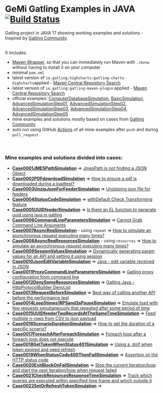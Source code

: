GeMi Gatling Examples in JAVA [![Build Status](https://github.com/gemiusz/gatling-examples-maven-java/actions/workflows/gatling_test_all_mine.yml/badge.svg?branch=master)](https://github.com/gemiusz/gatling-examples-maven-java/actions/workflows/gatling_test_all_mine.yml?query=branch%3Amaster)
============================================

Gatling project in JAVA 17 showing working examples and solutions - Inspired by [Gatling Community](https://community.gatling.io)
<br><br>

It includes:
* [Maven Wrapper](https://maven.apache.org/wrapper/), so that you can immediately run Maven with `./mvnw` without having
  to install it on your computer
* minimal `pom.xml`
* latest version of `io.gatling.highcharts:gatling-charts-highcharts`applied - [Maven Central Repository Search](https://search.maven.org/artifact/io.gatling.highcharts/gatling-charts-highcharts)
* latest version of `io.gatling:gatling-maven-plugin` applied - [Maven Central Repository Search](https://search.maven.org/artifact/io.gatling/gatling-maven-plugin)
* official examples: [ComputerDatabaseSimulation](src/test/java/computerdatabase/ComputerDatabaseSimulation.java), [BasicSimulation](src/test/java/computerdatabase/BasicSimulation.java), [AdvancedSimulationStep01](src/test/java/computerdatabase/advanced/AdvancedSimulationStep01.java), [AdvancedSimulationStep02](src/test/java/computerdatabase/advanced/AdvancedSimulationStep02.java), [AdvancedSimulationStep03](src/test/java/computerdatabase/advanced/AdvancedSimulationStep03.java), [AdvancedSimulationStep04](src/test/java/computerdatabase/advanced/AdvancedSimulationStep04.java), [AdvancedSimulationStep05](src/test/java/computerdatabase/advanced/AdvancedSimulationStep05.java)
* mine examples and solutions mostly based on cases from [Gatling Community](https://community.gatling.io)
* auto run using GitHub [Actions](https://github.com/gemiusz/gatling-examples-maven-java/actions/workflows/gatling_test_all_mine.yml) of all mine examples after `push` and during `pull_request`
<br><br><br>

### Mine examples and solutions divided into cases:
* [**Case0001JMESPathSimulation**](src/test/java/pl/gemiusz/Case0001JMESPathSimulation.java) => [JmesPath is not finding a JSON Object](https://community.gatling.io/t/jmespath-is-not-finding-a-json-object/6995)
* [**Case0002PDFdownloadSimulation**](src/test/java/pl/gemiusz/Case0002PDFdownloadSimulation.java) => [How to ensure a pdf is downloaded during a loadtest?](https://community.gatling.io/t/how-to-ensure-a-pdf-is-downloaded-during-a-loadtest/3927)
* [**Case0003UnzipJsonForFeederSimulation**](src/test/java/pl/gemiusz/Case0003UnzipJsonForFeederSimulation.java) => [Unzipping json file for feeders](https://community.gatling.io/t/unzipping-json-file-for-feeders/6996)
* [**Case0004StatusCodeSimulation**](src/test/java/pl/gemiusz/Case0004StatusCodeSimulation.java) => [withDefault Check Transforming feature](https://community.gatling.io/t/withdefault-check-transforming-feature/7008)
* [**Case0005UUIDfeederSimulation**](src/test/java/pl/gemiusz/Case0005UUIDfeederSimulation.java) => [Is there an EL function to generate uuid using java in gatling](https://community.gatling.io/t/is-there-an-el-function-to-generate-uuid-using-java-in-gatling/7028)
* [**Case0006CommandLineParametersSimulation**](src/test/java/pl/gemiusz/Case0006CommandLineParametersSimulation.java) => [Cannot Grab Command Line Arguments](https://community.gatling.io/t/cannot-grab-command-line-arguments/7025)
* [**Case0007AsyncReqSimulation**](src/test/java/pl/gemiusz/Case0007AsyncReqSimulation.java) - using `repeat` => [How to simulate an asynchronous request executing many times?](https://community.gatling.io/t/how-to-simulate-an-asynchronous-request-executing-many-times/7031)
* [**Case0008AsyncReqResourcesSimulation**](src/test/java/pl/gemiusz/Case0008AsyncReqResourcesSimulation.java) - using `resources` => [How to simulate an asynchronous request executing many times?](https://community.gatling.io/t/how-to-simulate-an-asynchronous-request-executing-many-times/7031)
* [**Case0009SessionValuesSimulation**](src/test/java/pl/gemiusz/Case0009SessionValuesSimulation.java) => [Dynamically generating param values for an API and setting it using session](https://community.gatling.io/t/dynamically-generating-param-values-for-an-api-and-setting-it-using-session/7041)
* [**Case0010JsonEditVariableSimulation**](src/test/java/pl/gemiusz/Case0010JsonEditVariableSimulation.java) => [Java - edit variable received in JSON](https://community.gatling.io/t/java-edit-variable-received-in-json/7046)
* [**Case0011ProxyCommandLineParametersSimulation**](src/test/java/pl/gemiusz/Case0011ProxyCommandLineParametersSimulation.java) => [Gatling proxy configuration from command line](https://community.gatling.io/t/gatling-proxy-configuration-from-command-line/7072)
* [**Case0012DenySomeResourcesSimulation**](src/test/java/pl/gemiusz/Case0012DenySomeResourcesSimulation.java) => [Gatling Java - HttpProtocolBuilder DenyList](https://community.gatling.io/t/gatling-java-httpprotocolbuilder-denylist/7099)
* [**Case0013RequestBeforeSimulation**](src/test/java/pl/gemiusz/Case0013RequestBeforeSimulation.java) => [Best way of calling another API before the performance test](https://community.gatling.io/t/best-way-of-calling-another-api-before-the-performance-test/7116)
* [**Case0014Loop5times1RPSand3sPauseSimulation**](src/test/java/pl/gemiusz/Case0014Loop5times1RPSand3sPauseSimulation.java) => [Emulate load with few requests simultaneously that repeated after some period of time](https://community.gatling.io/t/emulate-load-with-few-requests-simultaneously-that-repeated-after-some-period-of-time/7155)
* [**Case0015UUIDfeederTwoRecordsAtTheSameTimeSimulation**](src/test/java/pl/gemiusz/Case0015UUIDfeederTwoRecordsAtTheSameTimeSimulation.java) => [Feed multiple n-rows from CSV to json payload](https://community.gatling.io/t/feed-multiple-n-rows-from-csv-to-json-payload/7160)
* [**Case0016ScenarioDurationSimulation**](src/test/java/pl/gemiusz/Case0016ScenarioDurationSimulation.java) => [How to get the duration of a specific scnario?](https://community.gatling.io/t/how-to-get-the-duration-of-a-specific-scnario/7220)
* [**Case0017ForeachAfterForeachSimulation**](src/test/java/pl/gemiusz/Case0017ForeachAfterForeachSimulation.java) => [Foreach loop after a foreach loop does not execute](https://community.gatling.io/t/foreach-loop-after-a-foreach-loop-does-not-execute/7277)
* [**Case0018GetTokenWhenStatus401Simulation**](src/test/java/pl/gemiusz/Case0018GetTokenWhenStatus401Simulation.java) => [Using a .doIf when token expired and need refresh](https://community.gatling.io/t/using-a-doif-when-token-expired-and-need-refresh/7303)
* [**Case0019WhenStatusCode400ThenFailSimulation**](src/test/java/pl/gemiusz/Case0019WhenStatusCode400ThenFailSimulation.java) => [Assertion on the HTTP status code](https://community.gatling.io/t/assertion-on-the-http-status-code/7355)
* [**Case0020ExitBlockOnFailSimulation**](src/test/java/pl/gemiusz/Case0020ExitBlockOnFailSimulation.java) => [Stop the current Iteration/loop and start the next Iteration/loop when request failed](https://community.gatling.io/t/stop-the-current-iteration-loop-and-start-the-next-iteration-loop-when-request-failed/7492)
* [**Case0021CheckResourcesResponseTimeSimulation**](src/test/java/pl/gemiusz/Case0021CheckResourcesResponseTimeSimulation.java) => [Track which queries are executed within specified time frame and which outside it](https://community.gatling.io/t/track-which-queries-are-executed-within-specified-time-frame-and-which-outside-it/7910)
* [**Case0022SetOrRefreshTokenSimulation**](src/test/java/pl/gemiusz/Case0022SetOrRefreshTokenSimulation.java) =>

